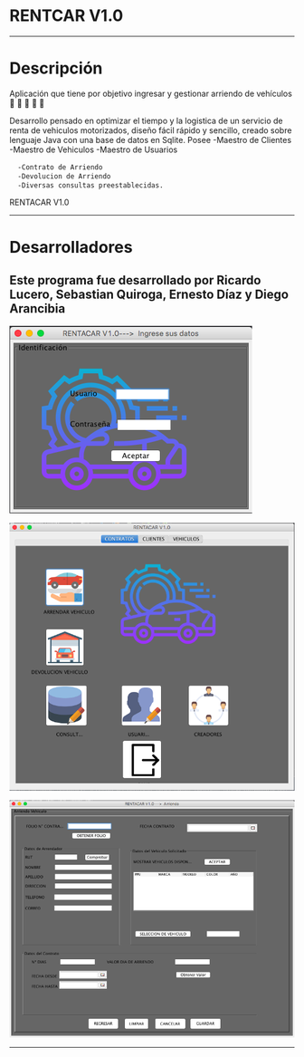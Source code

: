 # RENTCAR V1.0
---
# Descripción 

Aplicación que tiene por objetivo ingresar y gestionar arriendo de vehículos :blue_car: :car: :car: :car: :blue_car:


Desarrollo pensado en optimizar el tiempo y la logistica de un servicio de renta de vehiculos motorizados, diseño fácil rápido y sencillo, creado sobre lenguaje Java con una base de datos en Sqlite. 
Posee
      -Maestro de Clientes
      -Maestro de Vehiculos
      -Maestro de Usuarios
      
      -Contrato de Arriendo
      -Devolucion de Arriendo
      -Diversas consultas preestablecidas.
      
RENTACAR V1.0

---
# Desarrolladores 

Este programa fue desarrollado por Ricardo Lucero, Sebastian Quiroga, Ernesto Díaz y Diego Arancibia 
---


![src/Captura%20de%20pantalla%202019-07-03%20a%20la(s)%2018.29.20.png](https://github.com/elcaritaxd117/epe3auto/blob/master/RentaCar/src/Captura%20de%20pantalla%202019-07-03%20a%20la(s)%2018.29.20.png)




![src/Captura%20de%20pantalla%202019-07-03%20a%20la(s)%2018.29.54.png](https://github.com/elcaritaxd117/epe3auto/blob/master/RentaCar/src/Captura%20de%20pantalla%202019-07-03%20a%20la(s)%2018.29.54.png)



![src/Captura%20de%20pantalla%202019-07-03%20a%20la(s)%2018.30.10.png](https://github.com/elcaritaxd117/epe3auto/blob/master/RentaCar/src/Captura%20de%20pantalla%202019-07-03%20a%20la(s)%2018.30.10.png)





---



